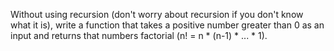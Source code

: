 Without using recursion (don't worry about recursion if you don't know what it is), write a function that takes a positive number greater than 0 as an input and returns that numbers factorial (n! = n * (n-1) * ... * 1).
